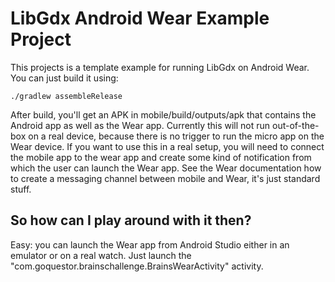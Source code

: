 # LibGdx Android Wear Example Project

This projects is a template example for running LibGdx on Android Wear. You can just build it using:

    ./gradlew assembleRelease
    
After build, you'll get an APK in mobile/build/outputs/apk that contains the Android app as well as
the Wear app. Currently this will not run out-of-the-box on a real device, because there is no
trigger to run the micro app on the Wear device. If you want to use this in a real setup, you
will need to connect the mobile app to the wear app and create some kind of notification
from which the user can launch the Wear app. See the Wear documentation how to create
a messaging channel between mobile and Wear, it's just standard stuff.

## So how can I play around with it then?

Easy: you can launch the Wear app from Android Studio either in an emulator or on a real watch. Just
launch the "com.goquestor.brainschallenge.BrainsWearActivity" activity.